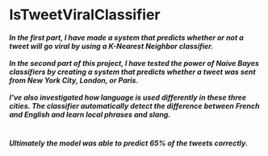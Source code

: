 # IsTweetViralClassifier
<h5> In the first part, I have made a system that predicts whether or not a tweet will go viral by using a K-Nearest Neighbor classifier.
<br> <br>
In the second part of this project, I have tested the power of Naive Bayes classifiers by creating a system that predicts whether a tweet was sent from New York City, London, or Paris. 
<br><br>  
I've also investigated how language is used differently in these three cities. The classifier automatically detect the difference between French and English and learn local phrases and slang. <h5>
<br> <b> <i>Ultimately the model was able to predict 65% of the tweets correctly.
